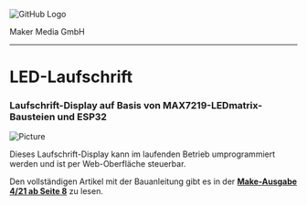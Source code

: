 ![GitHub Logo](http://www.heise.de/make/icons/make_logo.png)

Maker Media GmbH
*** 

# LED-Laufschrift

### Laufschrift-Display auf Basis von MAX7219-LEDmatrix-Bausteien und ESP32
![Picture](https://github.com/MakeMagazinDE/SATANAS/blob/main/LED-Laufschrift.jpg) 

Dieses Laufschrift-Display kann im laufenden Betrieb umprogrammiert werden und ist per Web-Oberfläche steuerbar.

Den vollständigen Artikel mit der Bauanleitung gibt es in der **[Make-Ausgabe 4/21 ab Seite 8](https://www.heise.de/select/make/2021/4/2110507371666902865)** zu lesen. 

